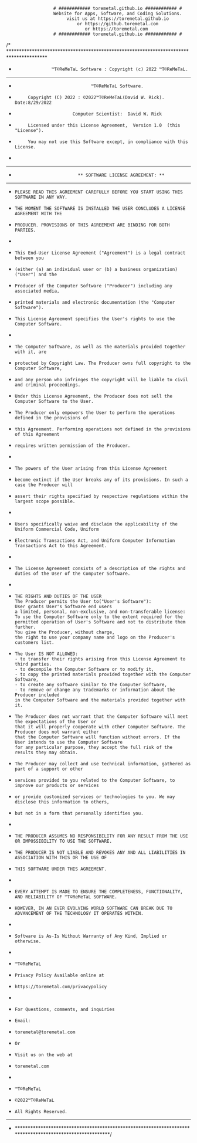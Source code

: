                       # ############ toremetal.github.io ############ #
                      Website for Apps, Software, and Coding Solutions.
                           visit us at https://toremetal.github.io
                               or https://github.toremetal.com
                                  or https://toremetal.com
                      # ############ toremetal.github.io ############ #
/*   ***************************************************************************************
 *                   ™T©ReMeTaL Software : Copyright (c) 2022 ™T©ReMeTaL.
 *   ***************************************************************************************
 *                                  ™T©ReMeTaL Software.
 *          Copyright (C) 2022 : ©2022™T©ReMeTaL(David W. Rick).    Date:8/29/2022
 *                           Computer Scientist:  David W. Rick
 *          Licensed under this License Agreement,  Version 1.0  (this "License").
 *          You may not use this Software except, in compliance with this License.
 *
 *   ***************************************************************************************
 *                             ** SOFTWARE LICENSE AGREEMENT: **
 *   ***************************************************************************************
 *     PLEASE READ THIS AGREEMENT CAREFULLY BEFORE YOU START USING THIS SOFTWARE IN ANY WAY.
 *     THE MOMENT THE SOFTWARE IS INSTALLED THE USER CONCLUDES A LICENSE AGREEMENT WITH THE
 *     PRODUCER. PROVISIONS OF THIS AGREEMENT ARE BINDING FOR BOTH PARTIES.
 *     
 *     This End-User License Agreement ("Agreement") is a legal contract between you
 *     (either (a) an individual user or (b) a business organization) ("User") and the
 *     Producer of the Computer Software ("Producer") including any associated media, 
 *     printed materials and electronic documentation (the "Computer Software"). 
 *     This License Agreement specifies the User's rights to use the Computer Software.
 *     
 *     The Computer Software, as well as the materials provided together with it, are 
 *     protected by Copyright Law. The Producer owns full copyright to the Computer Software,
 *     and any person who infringes the copyright will be liable to civil and criminal proceedings.
 *     Under this License Agreement, the Producer does not sell the Computer Software to the User.
 *     The Producer only empowers the User to perform the operations defined in the provisions of
 *     this Agreement. Performing operations not defined in the provisions of this Agreement
 *     requires written permission of the Producer.
 *     
 *     The powers of the User arising from this License Agreement
 *     become extinct if the User breaks any of its provisions. In such a case the Producer will
 *     assert their rights specified by respective regulations within the largest scope possible.
 *     
 *     Users specifically waive and disclaim the applicability of the Uniform Commercial Code, Uniform
 *     Electronic Transactions Act, and Uniform Computer Information Transactions Act to this Agreement.
 *     
 *     The License Agreement consists of a description of the rights and duties of the User of the Computer Software.
 *     
 *     THE RIGHTS AND DUTIES OF THE USER
       The Producer permits the User to("User's Software"):
       User grants User's Software end users
       a limited, personal, non-exclusive, and non-transferable license:
       To use the Computer Software only to the extent required for the
       permitted operation of User's Software and not to distribute them further.
       You give the Producer, without charge,
       the right to use your company name and logo on the Producer's customers list.
       
 *     The User IS NOT ALLOWED:
       - to transfer their rights arising from this License Agreement to third parties.
       - to decompile the Computer Software or to modify it,
       - to copy the printed materials provided together with the Computer Software,
       - to create any software similar to the Computer Software,
       - to remove or change any trademarks or information about the Producer included
       in the Computer Software and the materials provided together with it.
       
 *     The Producer does not warrant that the Computer Software will meet the expectations of the User or
       that it will properly cooperate with other Computer Software. The Producer does not warrant either
       that the Computer Software will function without errors. If the User intends to use the Computer Software
       for any particular purpose, they accept the full risk of the results they may obtain.
       
 *     The Producer may collect and use technical information, gathered as part of a support or other
 *     services provided to you related to the Computer Software, to improve our products or services
 *     or provide customized services or technologies to you. We may disclose this information to others,
 *     but not in a form that personally identifies you.
 *     
 *     THE PRODUCER ASSUMES NO RESPONSIBILITY FOR ANY RESULT FROM THE USE OR IMPOSSIBILITY TO USE THE SOFTWARE.
 *     THE PRODUCER IS NOT LIABLE AND REVOKES ANY AND ALL LIABILITIES IN ASSOCIATION WITH THIS OR THE USE OF
 *     THIS SOFTWARE UNDER THIS AGREEMENT.
 *
 *     EVERY ATTEMPT IS MADE TO ENSURE THE COMPLETENESS, FUNCTIONALITY, AND RELIABILITY OF ™T©ReMeTaL SOFTWARE.
 *     HOWEVER, IN AN EVER EVOLVING WORLD SOFTWARE CAN BREAK DUE TO ADVANCEMENT OF THE TECHNOLOGY IT OPERATES WITHIN.
 *     
 *     Software is As-Is Without Warranty of Any Kind, Implied or otherwise.
 *     
 *     ™T©ReMeTaL
 *     Privacy Policy Available online at
 *     https://toremetal.com/privacypolicy
 *     
 *     For Questions, comments, and inquiries
 *     Email:
 *     toremetal@toremetal.com
 *     Or
 *     Visit us on the web at
 *     toremetal.com
 *     
 *     ™T©ReMeTaL
 *     ©2022™T©ReMeTaL
 *     All Rights Reserved.
 *   **********************************************************************************************************
 *   *********************************************************************************************************/
